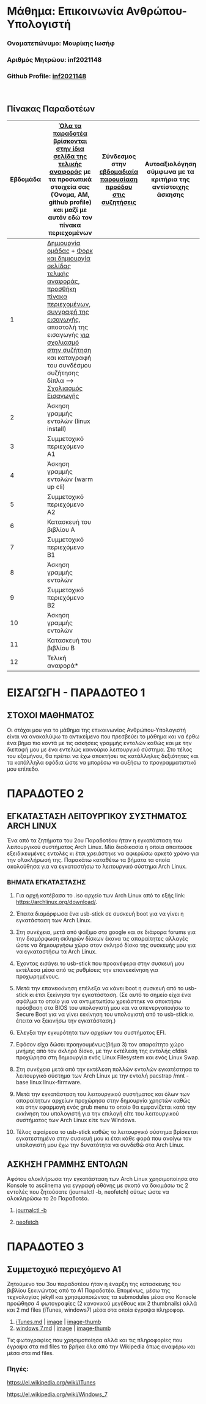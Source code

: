 # Μάθημα: Επικοινωνία Ανθρώπου-Υπολογιστή

### Ονοματεπώνυμο: Μουρίκης Ιωσήφ
### Αριθμός Μητρώου: inf2021148
### Github Profile: [inf2021148](https://github.com/inf2021148)
<br />

## Πίνακας Παραδοτέων 
| Εβδομάδα | [Όλα τα παραδοτέα βρίσκονται στην ίδια σελίδα της τελικής αναφοράς](https://courses-ionio.github.io/help/deliverables/) με τα προσωπικά στοιχεία σας (Όνομα, ΑΜ, github profile) και μαζί με αυτόν εδώ τον πίνακα περιεχομένων | Σύνδεσμος στην [εβδομαδιαία παρουσίαση προόδου στις συζητήσεις](https://github.com/courses-ionio/help/discussions/categories/show-and-tell) | Αυτοαξιολόγηση σύμφωνα με τα κριτήρια της αντίστοιχης άσκησης |
| --- | --- | --- | --- |
| 1 |  [Δημιουργία ομάδας](https://github.com/courses-ionio/hci/discussions/1794) + [Φορκ και δημιουργία σελίδας τελικής αναφοράς](https://courses-ionio.github.io/help/guide/), [προσθήκη πίνακα περιεχομένων](https://raw.githubusercontent.com/courses-ionio/hci/master/README.md), [συγγραφή της εισαγωγής](https://courses-ionio.github.io/help/intro/), αποστολή της εισαγωγής [για σχολιασμό στην συζήτηση](https://github.com/courses-ionio/help/discussions/categories/show-and-tell) και καταγραφή του συνδέσμου συζήτησης δίπλα --> [Σχολιασμός Εισαγωγής](https://github.com/courses-ionio/help/discussions/828) | | |
| 2 | Άσκηση γραμμής εντολών (linux install) | | |
| 3 | Συμμετοχικό περιεχόμενο A1 | | |
| 4 | Άσκηση γραμμής εντολών (warm up cli) | | |
| 5 | Συμμετοχικό περιεχόμενο A2 | | |
| 6 | Κατασκευή του βιβλίου Α | | |
| 7 | Συμμετοχικό περιεχόμενο B1 | | |
| 8 | Άσκηση γραμμής εντολών | | |
| 9 | Συμμετοχικό περιεχόμενο B2 | | |
| 10 | Άσκηση γραμμής εντολών | | |
| 11 | Κατασκευή του βιβλίου Β | | |
| 12 | Τελική αναφορά* | | |

# ΕΙΣΑΓΩΓΗ - ΠΑΡΑΔΟΤΕΟ 1

## ΣΤΟΧΟΙ ΜΑΘΗΜΑΤΟΣ
Οι στόχοι μου για το μάθημα της επικοινωνίας Ανθρώπου-Υπολογιστή είναι να ανακαλύψω το αντικείμενο που πρεσβεύει το μάθημα και να έρθω ένα βήμα πιο κοντά με τις ασκήσεις γραμμής εντολών καθώς και με την διεπαφή μου με ένα εντελώς καινούριο λειτουργικό σύστημα. Στο τέλος του εξαμήνου, θα πρέπει να έχω αποκτήσει τις κατάλληλες δεξιότητες και τα κατάλληλα εφόδια ώστε να μπορέσω να αυξήσω το προγραμματιστικό μου επίπεδο.

# ΠΑΡΑΔΟΤΕΟ 2

## ΕΓΚΑΤΑΣΤΑΣΗ ΛΕΙΤΟΥΡΓΙΚΟΥ ΣΥΣΤΗΜΑΤΟΣ ARCH LINUX
Ένα από τα ζητήματα του 2ου Παραδοτέου ήταν η εγκατάσταση του λειτουργικού συστήματος Arch Linux. Μία διαδικασία η οποία απαιτούσε εξειδικευμένες εντολές κι έτσι χρειάστηκε να αφιερώσω αρκετό χρόνο για την ολοκλήρωσή της. Παρακάτω καταθέτω τα βήματα τα οποία ακολούθησα για να εγκαταστήσω το λειτουργικό σύστημα Arch Linux.

### ΒΗΜΑΤΑ ΕΓΚΑΤΑΣΤΑΣΗΣ
1. Για αρχή κατέβασα το .iso αρχείο των Arch Linux από το εξής link: https://archlinux.org/download/.

2. Έπειτα διαμόρφωσα ένα usb-stick σε συσκευή boot για να γίνει η εγκατάσταση των Arch Linux.

3. Στη συνέχεια, μετά από ψάξιμο στο google και σε διάφορα forums για την διαμόρφωση σκληρών δίσκων έκανα τις απαραίτητες αλλαγές ώστε να δημιουργήσω χώρο στον σκληρό δίσκο της συσκευής μου για να εγκαταστήσω τα Arch Linux.

4. Έχοντας εισάγει το usb-stick που προανέφερα στην συσκευή μου εκτέλεσα μέσα από τις ρυθμίσεις την επανεκκίνηση για προχωρημένους.

5. Μετά την επανεκκίνηση επέλεξα να κάνει boot η συσκευή από το usb-stick κι έτσι ξεκίνησα την εγκατάσταση.
(Σε αυτό το σημείο είχα ένα σφάλμα το οποίο για να αντιμετωπίσω χρειάστηκε να αποκτήσω πρόσβαση στα BIOS του υπολογιστή μου και να απενεργοποιήσω το Secure Boot  για να γίνει εκκίνηση του υπολογιστή από το usb-stick κι έπειτα να ξεκινήσω την εγκατάσταση.)

6. Έλεγξα την εγκυρότητα των αρχείων του συστήματος EFI.

7. Εφόσον είχα δώσει προηγουμένως(βήμα 3) τον απαραίτητο χώρο μνήμης από τον σκληρό δίσκο, με την εκτέλεση της εντολής cfdisk προχώρησα στη δημιουργία ενός Linux Filesystem και ενός Linux Swap.

8. Στη συνέχεια μετά από την εκτέλεση πολλών εντολών εγκατέστησα το λειτουργικό σύστημα των Arch Linux με την εντολή pacstrap /mnt -base linux linux-firmware.

9. Μετά την εγκατάσταση του λειτουργικού συστήματος και όλων των απαραίτητων αρχείων προχώρησα στην δημουργία χρηστών καθώς και στην εφαρμογή ενός grub menu το οποίο θα εμφανίζεται κατά την εκκίνηση του υπολογιστή για την επιλογή είτε του λειτουργικού συστήματος των Arch Linux είτε των Windows.

10. Τέλος αφαίρεσα το usb-stick καθώς το λειτουργικό σύστημα βρίσκεται εγκατεστημένο στην συσκευή μου κι έτσι κάθε φορά που ανοίγω τον υπολογιστή μου έχω την δυνατότητα να συνδεθώ στα Arch Linux.

## ΑΣΚΗΣΗ ΓΡΑΜΜΗΣ ΕΝΤΟΛΩΝ

Αφότου ολοκλήρωσα την εγκατάσταση των Arch Linux χρησιμοποίησα στο Konsole το asciinema για εγγραφή οθόνης με σκοπό να δοκιμάσω τις 2 εντολές που ζητούσατε (journalctl -b, neofetch) ούτως ώστε να ολοκληρώσω το 2ο Παραδοτέο.

1. [journalctl -b](https://asciinema.org/a/tAk2j7beIFbww0H96T5X4mhHk)

2. [neofetch](https://asciinema.org/a/BwOhKE4syYoCrphTwAvKv8Wvh)

# ΠΑΡΑΔΟΤΕΟ 3

## Συμμετοχικό περιεχόμενο Α1

Ζητούμενο του 3ου παραδοτέου ήταν η έναρξη της κατασκευής του βιβλίου ξεκινώντας από το Α1 Παραδοτέο. Επομένως, μέσω της τεχνολογίας jekyll και χρησιμοποιώντας τα submodules μέσα στο Konsole προώθησα 4 φωτογραφίες (2 κανονικού μεγέθους και 2 thumbnails) αλλά και 2 md files (iTunes, windows7) μέσα στα οποία έγραψα πληροφορ.

1. [iTunes.md](https://github.com/inf2021148/_gallery/blob/master/itunes.md) | [image](https://github.com/inf2021148/images/blob/master/itunes.jpg) | [image-thumb](https://github.com/inf2021148/images/blob/master/itunes-thumb.jpg)
2. [windows 7.md](https://github.com/inf2021148/_gallery/blob/master/windows7.md) | [image](https://github.com/inf2021148/images/blob/master/windows7.jpg) | [image-thumb](https://github.com/inf2021148/images/blob/master/windows7-thumb.jpg)


Τις φωτογραφίες που χρησιμοποίησα αλλά και τις πληροφορίες που έγραψα στα md files τα βρήκα όλα από την Wikipedia όπως αναφέρω και μέσα στα md files.

### Πηγές:   

https://el.wikipedia.org/wiki/ITunes

https://el.wikipedia.org/wiki/Windows_7
